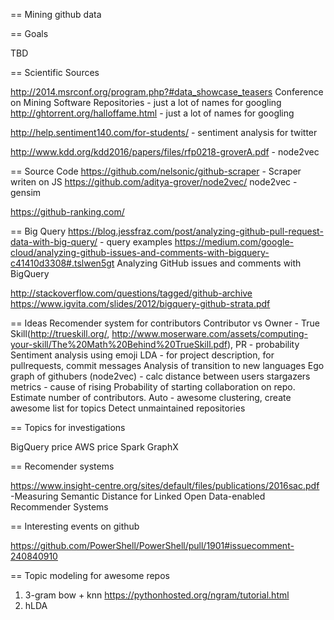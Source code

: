 == Mining github data

== Goals

TBD

== Scientific Sources

http://2014.msrconf.org/program.php?#data_showcase_teasers
Conference on Mining Software Repositories - just a lot of names for googling
http://ghtorrent.org/halloffame.html  - just a lot of names for googling

http://help.sentiment140.com/for-students/ - sentiment analysis for twitter

http://www.kdd.org/kdd2016/papers/files/rfp0218-groverA.pdf - node2vec



== Source Code
https://github.com/nelsonic/github-scraper - Scraper writen on JS
https://github.com/aditya-grover/node2vec/ node2vec - gensim

https://github-ranking.com/

== Big Query
https://blog.jessfraz.com/post/analyzing-github-pull-request-data-with-big-query/ - query examples
https://medium.com/google-cloud/analyzing-github-issues-and-comments-with-bigquery-c41410d3308#.tslwen5gt Analyzing GitHub issues and comments with BigQuery

http://stackoverflow.com/questions/tagged/github-archive
https://www.igvita.com/slides/2012/bigquery-github-strata.pdf


== Ideas
Recomender system for contributors
Contributor vs Owner - True Skill(http://trueskill.org/, http://www.moserware.com/assets/computing-your-skill/The%20Math%20Behind%20TrueSkill.pdf), PR - probability 
Sentiment analysis using emoji 
LDA - for project description, for pullrequests, commit messages
Analysis of transition to new languages
Ego graph of githubers (node2vec) - calc distance between users
stargazers metrics - cause of rising
Probability of starting collaboration on repo. Estimate number of contributors.
Auto - awesome clustering, create awesome list for topics
Detect unmaintained repositories

== Topics for investigations

BigQuery price
AWS price
Spark GraphX

== Recomender systems

https://www.insight-centre.org/sites/default/files/publications/2016sac.pdf -Measuring Semantic Distance for Linked Open Data-enabled Recommender Systems 


== Interesting events on github

https://github.com/PowerShell/PowerShell/pull/1901#issuecomment-240840910

== Topic modeling for awesome repos
1) 3-gram bow + knn https://pythonhosted.org/ngram/tutorial.html
2) hLDA
